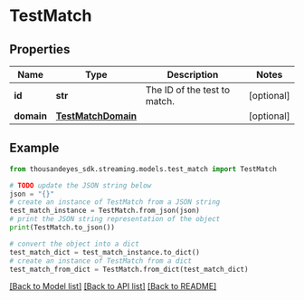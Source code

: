 # TestMatch


## Properties

Name | Type | Description | Notes
------------ | ------------- | ------------- | -------------
**id** | **str** | The ID of the test to match. | [optional] 
**domain** | [**TestMatchDomain**](TestMatchDomain.md) |  | [optional] 

## Example

```python
from thousandeyes_sdk.streaming.models.test_match import TestMatch

# TODO update the JSON string below
json = "{}"
# create an instance of TestMatch from a JSON string
test_match_instance = TestMatch.from_json(json)
# print the JSON string representation of the object
print(TestMatch.to_json())

# convert the object into a dict
test_match_dict = test_match_instance.to_dict()
# create an instance of TestMatch from a dict
test_match_from_dict = TestMatch.from_dict(test_match_dict)
```
[[Back to Model list]](../README.md#documentation-for-models) [[Back to API list]](../README.md#documentation-for-api-endpoints) [[Back to README]](../README.md)



